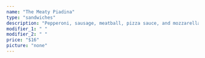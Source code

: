 ```yaml
---
name: "The Meaty Piadina"
type: "sandwiches"
description: "Pepperoni, sausage, meatball, pizza sauce, and mozzarella."
modifier_1: " "
modifier_2: " "
price: "$16"
picture: "none"
---
```

